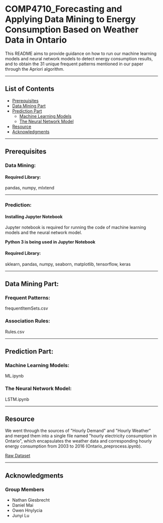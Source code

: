 # COMP4710_Forecasting and Applying Data Mining to Energy Consumption Based on Weather Data in Ontario
This README aims to provide guidance on how to run our machine learning models and neural network models to detect energy consumption results, and to obtain the 31 unique frequent patterns mentioned in our paper through the Apriori algorithm.

***
## **List of Contents** 
* [Prerequisites](#Prerequisites)
* [Data Mining Part](#Data-Mining)
* [Prediction Part](#Prediction)
    * [Machine Learning Models](#Machine-Learning-Models)
    * [The Neural Network Model](#The-Neural-Network-Model)
* [Resource](#Resource)
* [Acknowledgments](#Acknowledgments)
***
## Prerequisites

### Data Mining:

#### Required Library:
pandas, numpy, mlxtend 
***

### Prediction:

#### Installing Jupyter Notebook
Jupyter notebook is required for running the code of machine learning models and the neural network model.

**Python 3 is being used in Jupyter Notebook**

#### Required Library:
sklearn, pandas, numpy, seaborn, matplotlib, tensorflow, keras
***

## Data Mining Part:

### Frequent Patterns:
frequentItemSets.csv

### Association Rules:
Rules.csv

***

## Prediction Part:

### Machine Learning Models:
ML.ipynb

### The Neural Network Model:
LSTM.ipynb

***

## Resource
We went through the sources of "Hourly Demand" and "Hourly Weather" and merged them into a single file named "hourly electricity consumption in Ontario", which encapsulates the weather data and corresponding hourly energy consumption from 2003 to 2016 (Ontario_preprocess.ipynb).

[Raw Dataset](https://ssc.ca/en/case-study/predicting-hourly-electricity-demand-ontario)

***

## Acknowledgments
### Group Members
- Nathan Giesbrecht
- Daniel Mai
- Owen Hnylycia
- Junyi Lu
